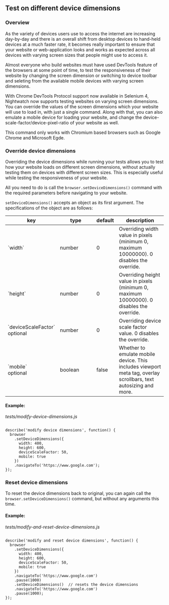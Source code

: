 <div class="page-header"><h2>Test on different device dimensions</h2></div>

### Overview

As the variety of devices users use to access the internet are increasing day-by-day and there is an overall shift from desktop devices to hand-held devices at a much faster rate, it becomes really important to ensure that your website or web-application looks and works as expected across all devices with varying screen sizes that people might use to access it.

Almost everyone who build websites must have used DevTools feature of the browsers at some point of time, to test the responsiveness of their website by changing the screen dimension or switching to device toolbar and seleting from the available mobile devices with varying screen dimensions.

With Chrome DevTools Protocol support now available in Selenium 4, Nightwatch now supports testing websites on varying screen dimensions. You can override the values of the screen dimensions which your website will use to load in, with just a single command. Along with that, you can also emulate a mobile device for loading your website, and change the device-scale-factor/device-pixel-ratio of your website as well.

<div class="alert alert-info">
  This command only works with Chromium based browsers such as Google Chrome and Microsoft Egde.
</div>

### Override device dimensions

Overriding the device dimensions while running your tests allows you to test how your website loads on different screen dimensions, without actually testing them on devices with different screen sizes. This is especially useful while testing the responsiveness of your website.

All you need to do is call the `browser.setDeviceDimensions()` command with the required parameters before navigating to your website.

`setDeviceDimensions()` accepts an object as its first argument. The specifications of the object are as follows:

<table class="table table-bordered table-striped">
  <thead>
   <tr>
     <th style="width: 100px;">key</th>
     <th style="width: 100px;">type</th>
     <th style="width: 50px;">default</th>
     <th>description</th>
   </tr>
  </thead>
  <tbody>
    <tr>
      <td>`width`</td>
      <td>number</td>
      <td>0</td>
      <td>Overriding width value in pixels (minimum 0, maximum 10000000). 0 disables the override.</td>
    </tr>
    <tr>
      <td>`height`</td>
      <td>number</td>
      <td>0</td>
      <td>Overriding height value in pixels (minimum 0, maximum 10000000). 0 disables the override.</td>
    </tr>    
    <tr>
      <td>`deviceScaleFactor`<br><span class="optional">optional</span></td>
      <td>number</td>
      <td>0</td>
      <td>Overriding device scale factor value. 0 disables the override.</td>
    </tr>
    <tr>
      <td>`mobile`<br><span class="optional">optional</span></td>
      <td>boolean</td>
      <td>false</td>
      <td>Whether to emulate mobile device. This includes viewport meta tag, overlay scrollbars, text autosizing and more.</td>
    </tr>
  </tbody>
</table>

#### Example:

<div class="sample-test"><i>tests/modify-device-dimensions.js</i>
<pre class="line-numbers language-javascript"><code class="language-javascript">
describe('modify device dimensions', function() {
  browser
    .setDeviceDimensions({
      width: 400,
      height: 600,
      deviceScaleFactor: 50,
      mobile: true
    })
    .navigateTo('https://www.google.com');
});
</code></pre></div>

### Reset device dimensions

To reset the device dimensions back to original, you can again call the `browser.setDeviceDimensions()` command, but without any arguments this time.

#### Example:

<div class="sample-test"><i>tests/modify-and-reset-device-dimensions.js</i>
<pre class="line-numbers language-javascript"><code class="language-javascript">
describe('modify and reset device dimensions', function() {
  browser
    .setDeviceDimensions({
      width: 400,
      height: 600,
      deviceScaleFactor: 50,
      mobile: true
    })
    .navigateTo('https://www.google.com')
    .pause(1000)
    .setDeviceDimensions()  // resets the device dimensions
    .navigateTo('https://www.google.com')
    .pause(1000);
});
</code></pre></div>
